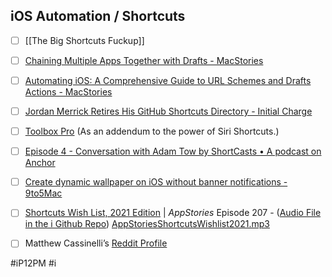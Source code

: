 ## iOS Automation / Shortcuts
- [ ] [[The Big Shortcuts Fuckup]]

- [ ] [Chaining Multiple Apps Together with Drafts - MacStories](https://www.macstories.net/tutorials/chaining-multiple-apps-together-with-drafts/)

- [ ] [Automating iOS: A Comprehensive Guide to URL Schemes and Drafts Actions - MacStories](https://www.macstories.net/tutorials/guide-url-scheme-ios-drafts/)

- [ ] [Jordan Merrick Retires His GitHub Shortcuts Directory - Initial Charge](https://initialcharge.net/2020/04/merrick-shortcut-directory/)

- [ ] [Toolbox Pro](https://apps.apple.com/us/app/toolbox-pro-for-shortcuts/id1476205977) (As an addendum to the power of Siri Shortcuts.)

- [ ] [Episode 4 - Conversation with Adam Tow by ShortCasts • A podcast on Anchor](https://anchor.fm/shortcasts/episodes/Episode-4---Conversation-with-Adam-Tow-ec726o)

- [ ] [Create dynamic wallpaper on iOS without banner notifications - 9to5Mac](https://9to5mac.com/2021/01/12/how-to-dynamic-wallpaper-iphone-shortcuts-app/)

- [ ] [Shortcuts Wish List, 2021 Edition](https://appstories.net/episodes/207/) | *AppStories* Episode 207 - ([Audio File in the i Github Repo](https://github.com/extratone/i/blob/main/audio/AppStoriesShortcutsWishlist2021.mp3))
<a href='AppStoriesShortcutsWishlist2021.mp3'>AppStoriesShortcutsWishlist2021.mp3</a>

- [ ] Matthew Cassinelli’s [Reddit Profile](https://reddit.com/r/iPhoneography/comments/lyus4t/sunset_used_the_tesla_roof_to_give_me_a/)

#iP12PM #i